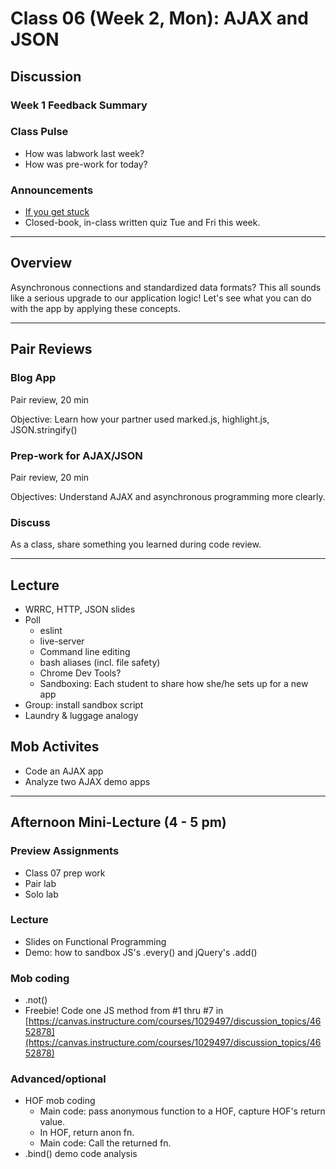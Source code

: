 # Class 06 (Week 2, Mon): AJAX and JSON

## Discussion

### Week 1 Feedback Summary

### Class Pulse
- How was labwork last week?
- How was pre-work for today?

### Announcements
- [If you get stuck](../IfYouGetStuck.md)
- Closed-book, in-class written quiz Tue and Fri this week.

---
## Overview
Asynchronous connections and standardized data formats? This all sounds like a serious upgrade to our application logic! Let's see what you can do with the app by applying these concepts.

---
## Pair Reviews

### Blog App
Pair review, 20 min

Objective: Learn how your partner used marked.js, highlight.js, JSON.stringify()

### Prep-work for AJAX/JSON
Pair review, 20 min

Objectives: Understand AJAX and asynchronous programming more clearly.

### Discuss
As a class, share something you learned during code review.

---
## Lecture
- WRRC, HTTP, JSON slides
- Poll
  - eslint
  - live-server
  - Command line editing
  - bash aliases (incl. file safety)
  - Chrome Dev Tools?
  - Sandboxing: Each student to share how she/he sets up for a new app
- Group: install sandbox script
- Laundry & luggage analogy

## Mob Activites
- Code an AJAX app
- Analyze two AJAX demo apps

---
## Afternoon Mini-Lecture (4 - 5 pm)
### Preview Assignments
- Class 07 prep work
- Pair lab
- Solo lab

### Lecture
- Slides on Functional Programming
- Demo: how to sandbox JS's .every() and jQuery's .add()

### Mob coding
- .not()
- Freebie! Code one JS method from #1 thru #7 in [https://canvas.instructure.com/courses/1029497/discussion_topics/4652878](https://canvas.instructure.com/courses/1029497/discussion_topics/4652878)

### Advanced/optional
- HOF mob coding
  - Main code: pass anonymous function to a HOF, capture HOF's return value.
  - In HOF, return anon fn.
  - Main code: Call the returned fn.
- .bind() demo code analysis

